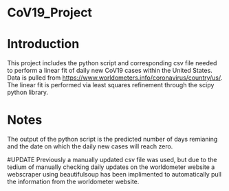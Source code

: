 # CoV19_Project

# Introduction
This project includes the python script and corresponding csv file needed to perform a linear fit of daily new CoV19 cases within the United States. 
Data is pulled from https://www.worldometers.info/coronavirus/country/us/. The linear fit is performed via least squares refinement through the scipy python library.

# Notes
The output of the python script is the predicted number of days remianing and the date on which the daily new cases will reach zero.

#UPDATE
Previously a manually updated csv file was used, but due to the tedium of manually checking daily updates on the worldometer website a webscraper using beautifulsoup has
been implimented to automatically pull the information from the worldometer website.

